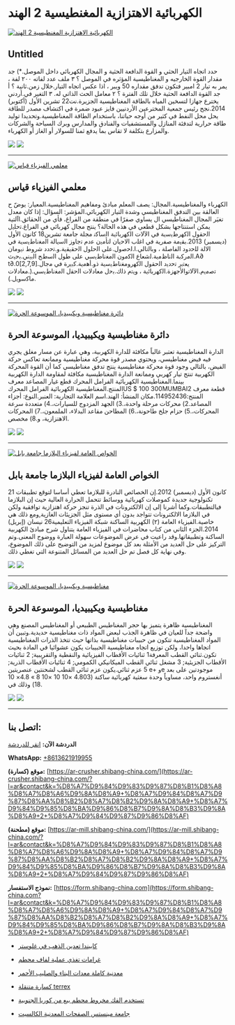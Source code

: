 # الكهربائية الاهتزازية المغنطيسية 2 الهند

<a href="https://swt.shibang-china.com/?l=ar&img&k=%D8%A7%D9%84%D9%83%D9%87%D8%B1%D8%A8%D8%A7%D8%A6%D9%8A%D8%A9+%D8%A7%D9%84%D8%A7%D9%87%D8%AA%D8%B2%D8%A7%D8%B2%D9%8A%D8%A9+%D8%A7%D9%84%D9%85%D8%BA%D9%86%D8%B7%D9%8A%D8%B3%D9%8A%D8%A9+2+%D8%A7%D9%84%D9%87%D9%86%D8%AF" target="_blank">![الكهربائية الاهتزازية المغنطيسية 2 الهند](http://static.shibang-china.com/all-800x300/978.jpg)</a>

## Untitled
حدد اتجاه التيار الحثي و القوة الدافعة الحثية و المجال الكهربائي داخل الموصل.*) جد مقدار القوة الخارجيه و المغناطيسية المؤثره في الموصل ؟ ۳ ملف عدد لفاته ۲۰۰ لفة ، يمر به تيار 2 امبير فتكون تدفق مقداره 50 ويبر ، اذا عكس اتجاه التيار.خلال زمن.ثانية ؟ أ جد القوة الدافعة الحثية خلال تلك الفترة ؟ ۲ معامل الحث الذاتي له. ۳ التغير في.أردني يخترع جهازا لتسخين المياه بالطاقة المغناطيسية الجزيرة.نت22 تشرين الأول (أكتوبر) 2014.نجح رئيس جمعية المخترعين الأردنيين فايز عبود ضمرة في اكتشاف مصدر للطاقة يحل محل النفط في كثير من أوجه حياتنا، باستخدام الطاقة المغناطيسية.وتحديدا توليد طاقة حرارية لتدفئة المنازل والمستشفيات والفنادق والمدارس وبرك السباحة والشركات والمزارع بتكلفة لا تقاس بما يدفع ثمنا للسولار أو الغاز أو الكهرباء.


<a href="https://whatsapp.shibangsoft.com/WhatsApp.php" target="_blank" title="WhatsApp">![](http://static.shibang-china.com/icon/whatsapp.png)</a> <a href="https://swt.shibang-china.com/?l=ar&icon&k=%D8%A7%D9%84%D9%83%D9%87%D8%B1%D8%A8%D8%A7%D8%A6%D9%8A%D8%A9+%D8%A7%D9%84%D8%A7%D9%87%D8%AA%D8%B2%D8%A7%D8%B2%D9%8A%D8%A9+%D8%A7%D9%84%D9%85%D8%BA%D9%86%D8%B7%D9%8A%D8%B3%D9%8A%D8%A9+2+%D8%A7%D9%84%D9%87%D9%86%D8%AF" target="_blank">![](http://static.shibang-china.com/icon/chat-ar.png)</a>

---

<a href="https://swt.shibang-china.com/?l=ar&img&k=%D8%A7%D9%84%D9%83%D9%87%D8%B1%D8%A8%D8%A7%D8%A6%D9%8A%D8%A9+%D8%A7%D9%84%D8%A7%D9%87%D8%AA%D8%B2%D8%A7%D8%B2%D9%8A%D8%A9+%D8%A7%D9%84%D9%85%D8%BA%D9%86%D8%B7%D9%8A%D8%B3%D9%8A%D8%A9+2+%D8%A7%D9%84%D9%87%D9%86%D8%AF" target="_blank">![معلمي الفيزياء قياس](http://static.shibang-china.com/all-800x300/643.jpg)</a>

## معلمي الفيزياء قياس
الكهرباء والمغناطيسية.المجال: يصف المعلم مبادئ ومفاهيم المغناطيسية.المعيار: يوضّ ح العالقة بين التدفق المغناطيسي وشدة التيار الكهربائي.المؤشر: السؤال: إذا كان معدل تغيَر المجال المغناطيسي ال يساوي صفرًا في منطقة من الفراغ، فأي من الحقائق.اآلتية يمكن استنتاجها بشكل قطعي في هذه الحالة؟ ينتج مجال كهربائي في الفراغ.ﺗﺣﻠﻳﻝ اﻟﺣﻘوﻝ اﻟﻛﻬرطﻳﺳﻳﺔ ﻓﻲ اﻵﻻت اﻟﻛﻬرﺑﺎﺋﻳﺔ اﻟﺳﺎﻛﻧ مجلة جامعة تشرين18 كانون الأول (ديسمبر) 2013.ﺑﻘﻳﻣﺔ ﺻﻔرﻳﺔ ﻓﻲ اﻏﻠب اﻻﺣﻳﺎن ﻟﺗﺄﻣﻳن ﻋدم ﺗﺟﺎوز اﻟﺳﻳﺎﻟﺔ اﻟﻣﻐﻧﺎطﻳﺳﻳﺔ ﻓﻲ اﻻﻟﺔ ﻟﻠﺣدود اﻟﻔﺎﺻﻠﺔ ، وﺑﺎﻟﺗﺎﻟﻲ.ا.ﻟﺣﺻوﻝ.ﻋﻠﻰ اﻟﺣﻠوﻝ اﻟﺣﻘﻳﻘﻳﺔ.و.ﺗﺣدد ﺷروط ﻧﻳوﻣﺎن اﻟﻣرﻛﺑﺔ اﻟﻧﺎظﻣﻳﺔ.ﻟﺷﻌﺎع اﻟﻛﻣون اﻟﻣﻐﻧﺎطﻳﺳﻲ ﻋﻠﻰ طوﻝ اﻟﺳطﺢ اﻟﺑﻳﻧﻲ.ﺑﺣﻳث.A∂ t∂.0[2,7,9].ﻳﻌﺗﺑر ﺗﺣدﻳد اﻟﺣﻘوﻝ اﻟﻛﻬروﻣﻐﻧﺎطﻳﺳﻳﺔ ذو.أﻫﻣﻳﺔ.ﻛﺑﻳرة ﻓﻲ ﻣﺟﺎﻝ ﺗﺻﻣﻳم.اﻵﻻﺗواﻷﺟﻬزة.اﻟﻛﻬرﺑﺎﺋﻳﺔ ، وﻳﺗم ذﻟك.ﺑﺣﻝ ﻣﻌﺎدﻻت اﻟﺣﻘﻝ اﻟﻣﻐﻧﺎطﻳﺳﻲ.(.ﻣﻌﺎدﻻت ﻣﺎﻛﺳوﻳﻝ.).


<a href="https://whatsapp.shibangsoft.com/WhatsApp.php" target="_blank" title="WhatsApp">![](http://static.shibang-china.com/icon/whatsapp.png)</a> <a href="https://swt.shibang-china.com/?l=ar&icon&k=%D8%A7%D9%84%D9%83%D9%87%D8%B1%D8%A8%D8%A7%D8%A6%D9%8A%D8%A9+%D8%A7%D9%84%D8%A7%D9%87%D8%AA%D8%B2%D8%A7%D8%B2%D9%8A%D8%A9+%D8%A7%D9%84%D9%85%D8%BA%D9%86%D8%B7%D9%8A%D8%B3%D9%8A%D8%A9+2+%D8%A7%D9%84%D9%87%D9%86%D8%AF" target="_blank">![](http://static.shibang-china.com/icon/chat-ar.png)</a>

---

<a href="https://swt.shibang-china.com/?l=ar&img&k=%D8%A7%D9%84%D9%83%D9%87%D8%B1%D8%A8%D8%A7%D8%A6%D9%8A%D8%A9+%D8%A7%D9%84%D8%A7%D9%87%D8%AA%D8%B2%D8%A7%D8%B2%D9%8A%D8%A9+%D8%A7%D9%84%D9%85%D8%BA%D9%86%D8%B7%D9%8A%D8%B3%D9%8A%D8%A9+2+%D8%A7%D9%84%D9%87%D9%86%D8%AF" target="_blank">![دائرة مغناطيسية ويكيبيديا، الموسوعة الحرة](http://static.shibang-china.com/all-800x300/1056.jpg)</a>

## دائرة مغناطيسية ويكيبيديا، الموسوعة الحرة
الدارة المغناطيسية تعتبر غالباً مكافئة للدارة الكهربية، وهي عبارة عن مسار مغلق يجري فيه فيض مغناطيسي، ويحتوي مصدر قوة محركة مغناطيسية وممانعة تعاكس حركة الفيض، بالتالي وجود قوة محركة مغناطيسية ينتج تدفق مغناطيسي كما أن القوة المحركة الكهربية تنتج تيار كهربي وممانعة الدارة المغناطيسية مكافئة لمقاومة الدارة الكهربية بينما.المغناطيسية الكهربائية الفرامل المحرك قطع غيار المصاعد معرف المنتج.المغناطيسية الكهربائية الفرامل المحركUS $ 100 300MUMBAI2 قطعة معرف المنتج:114952436.مكان المنشأ: الهند.اسم العلامة التجارية: العنبر.النوع: أجزاء المصاعد.2) محركات مرحلة واحدة،.3) الجهد المزدوج للسيارات،.4) متعددة سرعة المحركات،.5) حزام جلخ طاحونة،.6) المطاحن مقاعد البدلاء، الملمعون،.7) المحركات الاهتزازية، و.8) مخصص.


<a href="https://whatsapp.shibangsoft.com/WhatsApp.php" target="_blank" title="WhatsApp">![](http://static.shibang-china.com/icon/whatsapp.png)</a> <a href="https://swt.shibang-china.com/?l=ar&icon&k=%D8%A7%D9%84%D9%83%D9%87%D8%B1%D8%A8%D8%A7%D8%A6%D9%8A%D8%A9+%D8%A7%D9%84%D8%A7%D9%87%D8%AA%D8%B2%D8%A7%D8%B2%D9%8A%D8%A9+%D8%A7%D9%84%D9%85%D8%BA%D9%86%D8%B7%D9%8A%D8%B3%D9%8A%D8%A9+2+%D8%A7%D9%84%D9%87%D9%86%D8%AF" target="_blank">![](http://static.shibang-china.com/icon/chat-ar.png)</a>

---

<a href="https://swt.shibang-china.com/?l=ar&img&k=%D8%A7%D9%84%D9%83%D9%87%D8%B1%D8%A8%D8%A7%D8%A6%D9%8A%D8%A9+%D8%A7%D9%84%D8%A7%D9%87%D8%AA%D8%B2%D8%A7%D8%B2%D9%8A%D8%A9+%D8%A7%D9%84%D9%85%D8%BA%D9%86%D8%B7%D9%8A%D8%B3%D9%8A%D8%A9+2+%D8%A7%D9%84%D9%87%D9%86%D8%AF" target="_blank">![الخواص العامة لفيزياء البلازما جامعة بابل](http://static.shibang-china.com/all-800x300/136.jpg)</a>

## الخواص العامة لفيزياء البلازما جامعة بابل
21 كانون الأول (ديسمبر) 2012.إن الخصائص النادرة للبلازما تعطي أساسا لتوقع تطبيقات تكنولوجية جديدة كموصلات كهربائية ووسائط تتحمل الحرارة العالية حيث إن البلازما فيالتطبيقات.وكما أشرنا إلى إن الالكترونات في الذرة تنجز حركة اهتزازية توافقية ولكن في البلازما الالكترونات تتواجد بدون أي مستوى مثل الجزيئات الغازية,ومع ذلك هي خاصية.الفيزياء العامة (٢) الكهربية الساكنة شبكة الفيزياء التعليمية26 نيسان (إبريل) 2014.الجزء الثاني من كتاب محاضرات في الفيزياء العامة يتناول شرح مبادئ الكهربية الساكنة وتطبيقاتها.وقد راعيت في عرض الموضوعات سهولة العبارة ووضوح المعنى.وتم التركيز على حل العديد من الأمثلة بعد كل موضوع لمزيد من التوضيح على ذلك الموضوع، وفي نهاية كل فصل تم حل العديد من المسائل المتنوعة التي تغطي ذلك.


<a href="https://whatsapp.shibangsoft.com/WhatsApp.php" target="_blank" title="WhatsApp">![](http://static.shibang-china.com/icon/whatsapp.png)</a> <a href="https://swt.shibang-china.com/?l=ar&icon&k=%D8%A7%D9%84%D9%83%D9%87%D8%B1%D8%A8%D8%A7%D8%A6%D9%8A%D8%A9+%D8%A7%D9%84%D8%A7%D9%87%D8%AA%D8%B2%D8%A7%D8%B2%D9%8A%D8%A9+%D8%A7%D9%84%D9%85%D8%BA%D9%86%D8%B7%D9%8A%D8%B3%D9%8A%D8%A9+2+%D8%A7%D9%84%D9%87%D9%86%D8%AF" target="_blank">![](http://static.shibang-china.com/icon/chat-ar.png)</a>

---

<a href="https://swt.shibang-china.com/?l=ar&img&k=%D8%A7%D9%84%D9%83%D9%87%D8%B1%D8%A8%D8%A7%D8%A6%D9%8A%D8%A9+%D8%A7%D9%84%D8%A7%D9%87%D8%AA%D8%B2%D8%A7%D8%B2%D9%8A%D8%A9+%D8%A7%D9%84%D9%85%D8%BA%D9%86%D8%B7%D9%8A%D8%B3%D9%8A%D8%A9+2+%D8%A7%D9%84%D9%87%D9%86%D8%AF" target="_blank">![مغناطيسية ويكيبيديا، الموسوعة الحرة](http://static.shibang-china.com/all-800x300/1133.jpg)</a>

## مغناطيسية ويكيبيديا، الموسوعة الحرة
المغناطيسية ظاهرة يتميز بها حجر المغناطيس الطبيعي أو المغناطيس المصنع وهي واضحة جدآ للعيان في ظاهرة الجذب لبعض المواد ذات مغناطيسية حديدية.وتبين أن المواد المغناطيسية تتكون من حبيبات مغناطيسية بذاتها حيث تتخذ الذرات المغناطيسية اتجاها واحدا، ولكن توزيع اتجاه مغناطيسية الحبيبات يكون عشوائيا في المادة بحيث تكون.ثنائي القطب المعرفة1 ثنائيات الأقطاب الفيزيائية والنقطية والتقريبية; 2 ثنائيات الأقطاب الجزيئية; 3 مشغل ثنائي القطب الميكانيكي الكمومي; 4 ثنائيات الأقطاب الذرية; 5 عزم ثنائي.يكون عزم ثنائي القطب لشحنتين عنصريتين e+ وe موجودتين على بعد أنغستروم واحد، مساوياً وحدة سغثية كهربائية ساكنة (4.803 ×10 10 ×10 8 » 4.8× 10 18) وذلك في.


<a href="https://whatsapp.shibangsoft.com/WhatsApp.php" target="_blank" title="WhatsApp">![](http://static.shibang-china.com/icon/whatsapp.png)</a> <a href="https://swt.shibang-china.com/?l=ar&icon&k=%D8%A7%D9%84%D9%83%D9%87%D8%B1%D8%A8%D8%A7%D8%A6%D9%8A%D8%A9+%D8%A7%D9%84%D8%A7%D9%87%D8%AA%D8%B2%D8%A7%D8%B2%D9%8A%D8%A9+%D8%A7%D9%84%D9%85%D8%BA%D9%86%D8%B7%D9%8A%D8%B3%D9%8A%D8%A9+2+%D8%A7%D9%84%D9%87%D9%86%D8%AF" target="_blank">![](http://static.shibang-china.com/icon/chat-ar.png)</a>

---
## اتصل بنا:

**الدردشة الآن:** [انقر للدردشة](https://swt.shibang-china.com?l=ar&contact&k=%D8%A7%D9%84%D9%83%D9%87%D8%B1%D8%A8%D8%A7%D8%A6%D9%8A%D8%A9+%D8%A7%D9%84%D8%A7%D9%87%D8%AA%D8%B2%D8%A7%D8%B2%D9%8A%D8%A9+%D8%A7%D9%84%D9%85%D8%BA%D9%86%D8%B7%D9%8A%D8%B3%D9%8A%D8%A9+2+%D8%A7%D9%84%D9%87%D9%86%D8%AF)

**WhatsApp:**  [+8613621919955](https://whatsapp.shibangsoft.com/WhatsApp.php)

**موقع (كسارة):** [https://ar-crusher.shibang-china.com/](https://ar-crusher.shibang-china.com/?l=ar&contact&k=%D8%A7%D9%84%D9%83%D9%87%D8%B1%D8%A8%D8%A7%D8%A6%D9%8A%D8%A9+%D8%A7%D9%84%D8%A7%D9%87%D8%AA%D8%B2%D8%A7%D8%B2%D9%8A%D8%A9+%D8%A7%D9%84%D9%85%D8%BA%D9%86%D8%B7%D9%8A%D8%B3%D9%8A%D8%A9+2+%D8%A7%D9%84%D9%87%D9%86%D8%AF)

**موقع (مطحنة):** [https://ar-mill.shibang-china.com/](https://ar-mill.shibang-china.com/?l=ar&contact&k=%D8%A7%D9%84%D9%83%D9%87%D8%B1%D8%A8%D8%A7%D8%A6%D9%8A%D8%A9+%D8%A7%D9%84%D8%A7%D9%87%D8%AA%D8%B2%D8%A7%D8%B2%D9%8A%D8%A9+%D8%A7%D9%84%D9%85%D8%BA%D9%86%D8%B7%D9%8A%D8%B3%D9%8A%D8%A9+2+%D8%A7%D9%84%D9%87%D9%86%D8%AF)

**نموذج الاستفسار:** [https://form.shibang-china.com](https://form.shibang-china.com?l=ar&contact&k=%D8%A7%D9%84%D9%83%D9%87%D8%B1%D8%A8%D8%A7%D8%A6%D9%8A%D8%A9+%D8%A7%D9%84%D8%A7%D9%87%D8%AA%D8%B2%D8%A7%D8%B2%D9%8A%D8%A9+%D8%A7%D9%84%D9%85%D8%BA%D9%86%D8%B7%D9%8A%D8%B3%D9%8A%D8%A9+2+%D8%A7%D9%84%D9%87%D9%86%D8%AF)

* [كابيندا تعدين الذهب في غلوستر](../26/%D9%83%D8%A7%D8%A8%D9%8A%D9%86%D8%AF%D8%A7%20%D8%AA%D8%B9%D8%AF%D9%8A%D9%86%20%D8%A7%D9%84%D8%B0%D9%87%D8%A8%20%D9%81%D9%8A%20%D8%BA%D9%84%D9%88%D8%B3%D8%AA%D8%B1.md)

* [غرامات تغذي عملية لفاف محطم](../26/%D8%BA%D8%B1%D8%A7%D9%85%D8%A7%D8%AA%20%D8%AA%D8%BA%D8%B0%D9%8A%20%D8%B9%D9%85%D9%84%D9%8A%D8%A9%20%D9%84%D9%81%D8%A7%D9%81%20%D9%85%D8%AD%D8%B7%D9%85.md)

* [معدنية كاملة معدات البناء والصليب الأحمر](../26/%D9%85%D8%B9%D8%AF%D9%86%D9%8A%D8%A9%20%D9%83%D8%A7%D9%85%D9%84%D8%A9%20%D9%85%D8%B9%D8%AF%D8%A7%D8%AA%20%D8%A7%D9%84%D8%A8%D9%86%D8%A7%D8%A1%20%D9%88%D8%A7%D9%84%D8%B5%D9%84%D9%8A%D8%A8%20%D8%A7%D9%84%D8%A3%D8%AD%D9%85%D8%B1.md)

* [كسارة متنقلة terrex](../28/%D9%83%D8%B3%D8%A7%D8%B1%D8%A9%20%D9%85%D8%AA%D9%86%D9%82%D9%84%D8%A9%20terrex.md)

* [تستخدم الفك مخروط محطم بيع من كوريا الجنوبية](../30/%D8%AA%D8%B3%D8%AA%D8%AE%D8%AF%D9%85%20%D8%A7%D9%84%D9%81%D9%83%20%D9%85%D8%AE%D8%B1%D9%88%D8%B7%20%D9%85%D8%AD%D8%B7%D9%85%20%D8%A8%D9%8A%D8%B9%20%D9%85%D9%86%20%D9%83%D9%88%D8%B1%D9%8A%D8%A7%20%D8%A7%D9%84%D8%AC%D9%86%D9%88%D8%A8%D9%8A%D8%A9.md)

* [جامعة مينستس الصفحات المعدنية الكالسيت](../28/%D8%AC%D8%A7%D9%85%D8%B9%D8%A9%20%D9%85%D9%8A%D9%86%D8%B3%D8%AA%D8%B3%20%D8%A7%D9%84%D8%B5%D9%81%D8%AD%D8%A7%D8%AA%20%D8%A7%D9%84%D9%85%D8%B9%D8%AF%D9%86%D9%8A%D8%A9%20%D8%A7%D9%84%D9%83%D8%A7%D9%84%D8%B3%D9%8A%D8%AA.md)